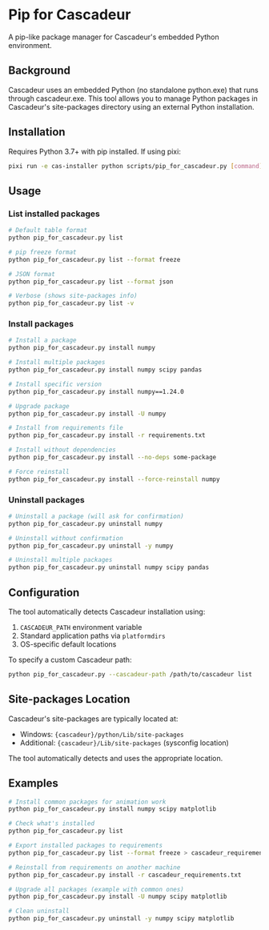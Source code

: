 # Pip for Cascadeur

A pip-like package manager for Cascadeur's embedded Python environment.

## Background

Cascadeur uses an embedded Python (no standalone python.exe) that runs through cascadeur.exe. This tool allows you to manage Python packages in Cascadeur's site-packages directory using an external Python installation.

## Installation

Requires Python 3.7+ with pip installed. If using pixi:

```bash
pixi run -e cas-installer python scripts/pip_for_cascadeur.py [command]
```

## Usage

### List installed packages

```bash
# Default table format
python pip_for_cascadeur.py list

# pip freeze format
python pip_for_cascadeur.py list --format freeze

# JSON format
python pip_for_cascadeur.py list --format json

# Verbose (shows site-packages info)
python pip_for_cascadeur.py list -v
```

### Install packages

```bash
# Install a package
python pip_for_cascadeur.py install numpy

# Install multiple packages
python pip_for_cascadeur.py install numpy scipy pandas

# Install specific version
python pip_for_cascadeur.py install numpy==1.24.0

# Upgrade package
python pip_for_cascadeur.py install -U numpy

# Install from requirements file
python pip_for_cascadeur.py install -r requirements.txt

# Install without dependencies
python pip_for_cascadeur.py install --no-deps some-package

# Force reinstall
python pip_for_cascadeur.py install --force-reinstall numpy
```

### Uninstall packages

```bash
# Uninstall a package (will ask for confirmation)
python pip_for_cascadeur.py uninstall numpy

# Uninstall without confirmation
python pip_for_cascadeur.py uninstall -y numpy

# Uninstall multiple packages
python pip_for_cascadeur.py uninstall numpy scipy pandas
```

## Configuration

The tool automatically detects Cascadeur installation using:
1. `CASCADEUR_PATH` environment variable
2. Standard application paths via `platformdirs`
3. OS-specific default locations

To specify a custom Cascadeur path:

```bash
python pip_for_cascadeur.py --cascadeur-path /path/to/cascadeur list
```

## Site-packages Location

Cascadeur's site-packages are typically located at:
- Windows: `{cascadeur}/python/Lib/site-packages`
- Additional: `{cascadeur}/Lib/site-packages` (sysconfig location)

The tool automatically detects and uses the appropriate location.

## Examples

```bash
# Install common packages for animation work
python pip_for_cascadeur.py install numpy scipy matplotlib

# Check what's installed
python pip_for_cascadeur.py list

# Export installed packages to requirements
python pip_for_cascadeur.py list --format freeze > cascadeur_requirements.txt

# Reinstall from requirements on another machine
python pip_for_cascadeur.py install -r cascadeur_requirements.txt

# Upgrade all packages (example with common ones)
python pip_for_cascadeur.py install -U numpy scipy matplotlib

# Clean uninstall
python pip_for_cascadeur.py uninstall -y numpy scipy matplotlib
```